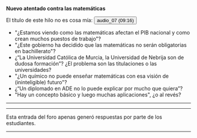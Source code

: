 __Nuevo atentado contra las matemáticas__

El título de este hilo no es cosa mía:
<audio id="ID007" source src="drama_en_murcia.mp3"></audio><button onclick="playAudio('ID007')" type="button">audio_07 (09:16)</button>
<script>
function playAudio(audio_element) {
	var x = document.getElementById(audio_element);
	x.play();
}
</script>

 
- "¿Estamos viendo como las matemáticas afectan el PIB nacional y como crean muchos puestos de trabajo"?
- "¿Este gobierno ha decidido que las matemáticas no serán obligatorias en bachillerato"?
- ¿“La Universidad Católica de Murcia, la Universidad de Nebrija son de dudosa formación”? ¿El problema son las titulaciones o las universidades?
- "¿Un químico no puede enseñar matemáticas con esa visión de (ininteligible) futuro"?
- ¿“Un diplomado en ADE no lo puede explicar por mucho que quiera”?
- "Hay un concepto básico y luego muchas aplicaciones", ¿o al revés?

<hr>

<hr>

Esta entrada del foro apenas generó respuestas por parte de los estudiantes.

<hr>
